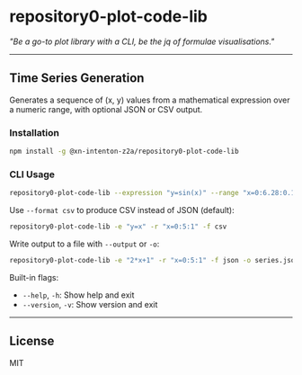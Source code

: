 # repository0-plot-code-lib

_"Be a go-to plot library with a CLI, be the jq of formulae visualisations."_

---

## Time Series Generation

Generates a sequence of (x, y) values from a mathematical expression over a numeric range, with optional JSON or CSV output.

### Installation

```bash
npm install -g @xn-intenton-z2a/repository0-plot-code-lib
```

### CLI Usage

```bash
repository0-plot-code-lib --expression "y=sin(x)" --range "x=0:6.28:0.1"
```

Use `--format csv` to produce CSV instead of JSON (default):

```bash
repository0-plot-code-lib -e "y=x" -r "x=0:5:1" -f csv
```

Write output to a file with `--output` or `-o`:

```bash
repository0-plot-code-lib -e "2*x+1" -r "x=0:5:1" -f json -o series.json
```

Built-in flags:

- `--help`, `-h`: Show help and exit
- `--version`, `-v`: Show version and exit

---

## License

MIT
